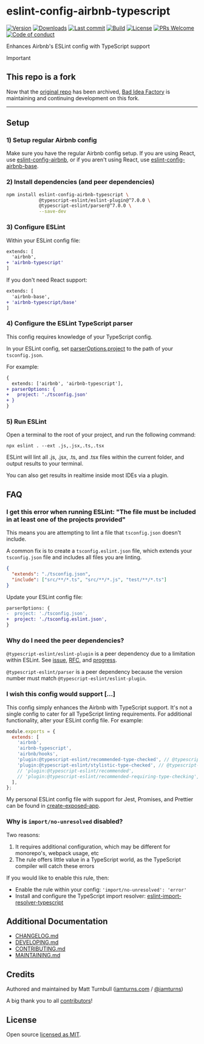 # eslint-config-airbnb-typescript

[![Version](https://img.shields.io/npm/v/eslint-config-airbnb-typescript.svg?style=flat-square)](https://www.npmjs.com/package/eslint-config-airbnb-typescript?activeTab=versions)
[![Downloads](https://img.shields.io/npm/dt/eslint-config-airbnb-typescript.svg?style=flat-square)](https://www.npmjs.com/package/eslint-config-airbnb-typescript)
[![Last commit](https://img.shields.io/github/last-commit/BadIdeaFactory/eslint-config-airbnb-typescript.svg?style=flat-square)](https://github.com/BadIdeaFactory/eslint-config-airbnb-typescript/graphs/commit-activity)
[![Build](https://img.shields.io/circleci/project/github/BadIdeaFactory/eslint-config-airbnb-typescript/master.svg?style=flat-square)](https://circleci.com/gh/BadIdeaFactory/eslint-config-airbnb-typescript)
[![License](https://img.shields.io/github/license/BadIdeaFactory/eslint-config-airbnb-typescript.svg?style=flat-square)](https://github.com/BadIdeaFactory/eslint-config-airbnb-typescript/blob/master/LICENSE)
[![PRs Welcome](https://img.shields.io/badge/PRs-welcome-brightgreen.svg?style=flat-square)](https://github.com/BadIdeaFactory/eslint-config-airbnb-typescript/blob/master/CONTRIBUTING.md)
[![Code of conduct](https://img.shields.io/badge/code%20of-conduct-ff69b4.svg?style=flat-square)](https://github.com/BadIdeaFactory/eslint-config-airbnb-typescript/blob/master/CODE_OF_CONDUCT.md)

Enhances Airbnb's ESLint config with TypeScript support

> [!IMPORTANT]
>
> ## This repo is a fork
>
> Now that the
> [original repo](https://github.com/iamturns/eslint-config-airbnb-typescript)
> has been archived,
> [Bad Idea Factory](https://github.com/BadIdeaFactory)
> is maintaining and continuing development on this fork.

---

## Setup

### 1) Setup regular Airbnb config

Make sure you have the regular Airbnb config setup. If you are using React, use
[eslint-config-airbnb](https://www.npmjs.com/package/eslint-config-airbnb),
or if you aren't using React, use
[eslint-config-airbnb-base](https://www.npmjs.com/package/eslint-config-airbnb-base).

### 2) Install dependencies (and peer dependencies)

```bash
npm install eslint-config-airbnb-typescript \
            @typescript-eslint/eslint-plugin@^7.0.0 \
            @typescript-eslint/parser@^7.0.0 \
            --save-dev
```

### 3) Configure ESLint

Within your ESLint config file:

```diff
extends: [
  'airbnb',
+ 'airbnb-typescript'
]
```

If you don't need React support:

```diff
extends: [
  'airbnb-base',
+ 'airbnb-typescript/base'
]
```

### 4) Configure the ESLint TypeScript parser

This config requires knowledge of your TypeScript config.

In your ESLint config, set
[parserOptions.project](https://github.com/typescript-eslint/typescript-eslint/tree/master/packages/parser#parseroptionsproject)
to the path of your `tsconfig.json`.

For example:

```diff
{
  extends: ['airbnb', 'airbnb-typescript'],
+ parserOptions: {
+   project: './tsconfig.json'
+ }
}
```

### 5) Run ESLint

Open a terminal to the root of your project, and run the following command:

```
npx eslint . --ext .js,.jsx,.ts,.tsx
```

ESLint will lint all .js, .jsx, .ts, and .tsx files within the current folder,
and output results to your terminal.

You can also get results in realtime inside most IDEs via a plugin.

## FAQ

### I get this error when running ESLint: "The file must be included in at least one of the projects provided"

This means you are attempting to lint a file that `tsconfig.json` doesn't include.

A common fix is to create a `tsconfig.eslint.json` file,
which extends your `tsconfig.json` file and includes all files you are linting.

```json
{
  "extends": "./tsconfig.json",
  "include": ["src/**/*.ts", "src/**/*.js", "test/**/*.ts"]
}
```

Update your ESLint config file:

```diff
parserOptions: {
-  project: './tsconfig.json',
+  project: './tsconfig.eslint.json',
}
```

### Why do I need the peer dependencies?

`@typescript-eslint/eslint-plugin` is a peer dependency due to a limitation within ESLint. See
[issue](https://github.com/eslint/eslint/issues/3458),
[RFC](https://github.com/eslint/rfcs/tree/master/designs/2019-config-simplification),
and [progress](https://github.com/eslint/eslint/issues/13481).

`@typescript-eslint/parser` is a peer dependency
because the version number must match `@typescript-eslint/eslint-plugin`.

### I wish this config would support [...]

This config simply enhances the Airbnb with TypeScript support.
It's not a single config to cater for all TypeScript linting requirements.
For additional functionality, alter your ESLint config file.
For example:

```js
module.exports = {
  extends: [
    'airbnb',
    'airbnb-typescript',
    'airbnb/hooks',
    'plugin:@typescript-eslint/recommended-type-checked', // @typescript-eslint @v6
    'plugin:@typescript-eslint/stylistic-type-checked', // @typescript-eslint @v6
    // 'plugin:@typescript-eslint/recommended',                          // @typescript-eslint @v5
    // 'plugin:@typescript-eslint/recommended-requiring-type-checking',  // @typescript-eslint @v5
  ],
};
```

My personal ESLint config file with support for Jest, Promises, and Prettier can be found in
[create-exposed-app](https://github.com/iamturns/create-exposed-app/blob/master/.eslintrc.js).

### Why is `import/no-unresolved` disabled?

Two reasons:

1. It requires additional configuration, which may be different for monorepo's, webpack usage, etc
2. The rule offers little value in a TypeScript world, as the TypeScript compiler will catch these errors

If you would like to enable this rule, then:

- Enable the rule within your config: `'import/no-unresolved': 'error'`
- Install and configure the TypeScript import resolver:
  [eslint-import-resolver-typescript](https://www.npmjs.com/package/eslint-import-resolver-typescript)

## Additional Documentation

- [CHANGELOG.md](CHANGELOG.md)
- [DEVELOPING.md](DEVELOPING.md)
- [CONTRIBUTING.md](CONTRIBUTING.md)
- [MAINTAINING.md](MAINTAINING.md)

## Credits

Authored and maintained by Matt Turnbull
([iamturns.com](https://iamturns.com) / [@iamturns](https://twitter.com/iamturns))

A big thank you to all
[contributors](https://github.com/BadIdeaFactory/eslint-config-airbnb-typescript/graphs/contributors)!

## License

Open source
[licensed as MIT](https://github.com/BadIdeaFactory/eslint-config-airbnb-typescript/blob/master/LICENSE).
